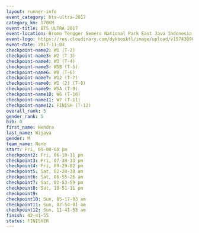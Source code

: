 ```yaml
---
layout: runner-info 
event_category: bts-ultra-2017 
category_km: 170KM 
event-title: BTS ULTRA 2017 
event-location: Bromo Tengger Semeru National Park East Java Indonesia 
event-logo: https://res.cloudinary.com/dykbosktl/image/upload/v1574389068/Logo/btsultra-profilpic_qfpjxb.png 
event-date: 2017-11-03 
checkpoint-name2: W1 (T-2) 
checkpoint-name3: W2 (T-3) 
checkpoint-name4: W3 (T-4) 
checkpoint-name5: W5B (T-5) 
checkpoint-name6: W8 (T-6) 
checkpoint-name7: W12 (T-7) 
checkpoint-name8: W1 (2) (T-8) 
checkpoint-name9: W5A (T-9) 
checkpoint-name10: W6 (T-10) 
checkpoint-name11: W7 (T-11) 
checkpoint-name12: FINISH (T-12) 
overall_rank: 5
gender_rank: 5
bib: 0
first_name: Hendra
last_name: Wijaya
gender: M
team_name: None
start: Fri, 05-00-00 pm
checkpoint2: Fri, 06-10-11 pm
checkpoint3: Fri, 07-38-33 pm
checkpoint4: Fri, 09-29-02 pm
checkpoint5: Sat, 02-24-38 am
checkpoint6: Sat, 06-55-26 am
checkpoint7: Sat, 02-53-59 pm
checkpoint8: Sat, 10-51-11 pm
checkpoint9: 
checkpoint10: Sun, 05-17-03 am
checkpoint11: Sun, 07-54-01 am
checkpoint12: Sun, 11-41-55 am
finish: 42-41-55
status: FINISHER
---
```

